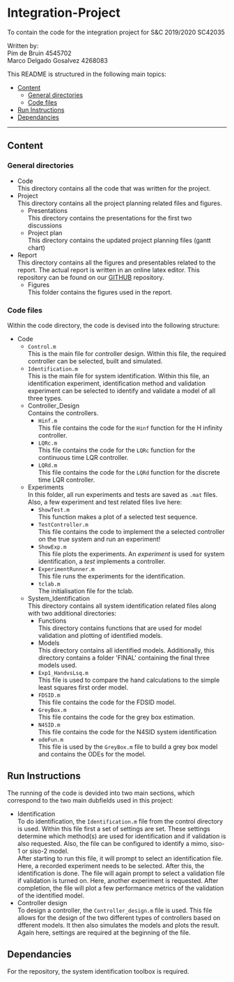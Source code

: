 # Integration-Project
To contain the code for the integration project for S&amp;C 2019/2020 SC42035

Written by:  
Pim de Bruin            4545702  
Marco Delgado Gosalvez  4268083  

This README is structured in the following main topics:
* [Content](##content)
  * [General directories](###general-directories)
  * [Code files](###code-files)
* [Run Instructions](##run-instructions)
* [Dependancies](##dependancies)
---
## Content
### General directories
* Code  
  This directory contains all the code that was written for the project. 
* Project  
  This directory contains all the project planning related files and figures.
  * Presentations  
    This directory contains the presentations for the first two discussions
  * Project plan   
    This directory contains the updated project planning files (gantt chart)
* Report  
This directory contains all the figures and presentables related to the report. The actual report is written in an online latex editor. 
This repository can be found on our [GITHUB](https://github.com/Pedebruin/SC42035-Integration-Project) repository. 
  * Figures  
    This folder contains the figures used in the report. 
### Code files
Within the code directory, the code is devised into the following structure:
* Code
  * `Control.m`  
  This is the main file for controller design. Within this file, the required controller can be selected, built and simulated. 
  * `Identification.m`  
  This is the main file for system identification. Within this file, an identification experiment, identification method and validation experiment can be selected to identify and validate a model of all three types. 
  * Controller\_Design  
  Contains the controllers.
    * `Hinf.m`  
    This file contains the code for the `Hinf` function for the H infinity controller. 
    * `LQRc.m`  
    This file contains the code for the `LQRc` function for the continuous time LQR controller. 
    * `LQRd.m`  
    This file contains the code for the `LQRd` function for the discrete time LQR controller. 
  * Experiments    
  In this folder, all run experiments and tests are saved as `.mat` files. Also, a few experiment and test related files live here:
    * `ShowTest.m`  
    This function makes a plot of a selected test sequence. 
    * `TestController.m`  
    This file contains the code to implement the a selected controller on the true system and run an experiment!
    * `ShowExp.m`  
    This file plots the experiments. An _experiment_ is used for system identification, a _test_ implements a controller. 
    * `ExperimentRunner.m`  
    This file runs the experiments for the identification.
    * `tclab.m`  
    The initialisation file for the tclab.  
  * System\_Identification  
  This directory contains all system identification related files along with two additional directories:
    * Functions  
    This directory contains functions that are used for model validation and plotting of identified models. 
    * Models  
    This directory contains all identified models. Additionally, this directory contains a folder 'FINAL' containing the final three models used. 
    * `Exp1_HandvsLsq.m`  
    This file is used to compare the hand calculations to the simple least squares first order model. 
    * `FDSID.m`  
    This file contains the code for the FDSID model. 
    * `GreyBox.m`  
    This file contains the code for the grey box estimation.  
    * `N4SID.m`  
    This file contains the code for the N4SID system identification
    * `odeFun.m`  
    This file is used by the `GreyBox.m` file to build a grey box model and contains the ODEs for the model. 
    
    
## Run Instructions
The running of the code is devided into two main sections, which correspond to the two main dubfields used in this project:
* Identification  
To do identification, the `Identification.m` file from the control directory is used. Within this file first a set of settings are set. These settings determine which method(s) are used for identification and if validation is also requested. Also, the file can be configured to identify a mimo, siso-1 or siso-2 model.  
After starting to run this file, it will prompt to select an identification file. Here, a recorded experiment needs to be selected. After this, the identification is done. The file will again prompt to select a validation file if validation is turned on. Here, another experiment is requested. After completion, the file will plot a few performance metrics of the validation of the identified model. 
* Controller design  
To design a controller, the `Controller_design.m` file is used. This file allows for the design of the two different types of controllers based on dfferent models. It then also simulates the models and plots the result. Again here, settings are required at the beginning of the file. 
## Dependancies
For the repository, the system identification toolbox is required. 
